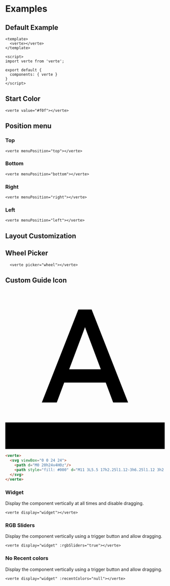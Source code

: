 # Examples

## Default Example

<verte-demo menuPosition="bottom"></verte-demo>

```vue
<template>
  <verte></verte>
</template>

<script>
import verte from 'verte';

export default {
  components: { verte }
}
</script>
```

## Start Color

<verte-demo value="#f0f"></verte-demo>

```vue
<verte value="#f0f"></verte>
```

## Position menu

### Top

<verte-demo menuPosition="top"></verte-demo>

```vue
<verte menuPosition="top"></verte>
```

### Bottom

<verte-demo menuPosition="bottom"></verte-demo>

```vue
<verte menuPosition="bottom"></verte>
```

### Right

<verte-demo menuPosition="right"></verte-demo>

```vue
<verte menuPosition="right"></verte>
```

### Left


<verte-demo menuPosition="left"></verte-demo>

```vue
<verte menuPosition="left"></verte>
```

## Layout Customization

## Wheel Picker

<verte-demo picker="wheel"></verte-demo>

```
  <verte picker="wheel"></verte>
```

## Custom Guide Icon

<verte-demo value="#f0f">
  <svg viewBox="0 0 24 24">
    <path d="M0 20h24v4H0z"/>
    <path style="fill: #000" d="M11 3L5.5 17h2.25l1.12-3h6.25l1.12 3h2.25L13 3h-2zm-1.38 9L12 5.67 14.38 12H9.62z"/>
  </svg>
</verte-demo>

```html
<verte>
  <svg viewBox="0 0 24 24">
    <path d="M0 20h24v4H0z"/>
    <path style="fill: #000" d="M11 3L5.5 17h2.25l1.12-3h6.25l1.12 3h2.25L13 3h-2zm-1.38 9L12 5.67 14.38 12H9.62z"/>
  </svg>
</verte>
```

### Widget

Display the component vertically at all times and disable dragging.

<verte-demo value="#2426d3" display="widget"></verte-demo>

```vue
<verte display="widget"></verte>
```

### RGB Sliders

Display the component vertically using a trigger button and allow dragging.

<verte-demo value="#f0f" display="widget" :rgbSliders="true"></verte-demo>

```vue
<verte display="widget" :rgbSliders="true"></verte>
```

### No Recent colors

Display the component vertically using a trigger button and allow dragging.

<verte-demo value="#f0f" display="widget" :recentColors="null"></verte-demo>

```vue
<verte display="widget" :recentColors="null"></verte>
```

<style>
.verte {
  margin-top: 10px;
}
</style>